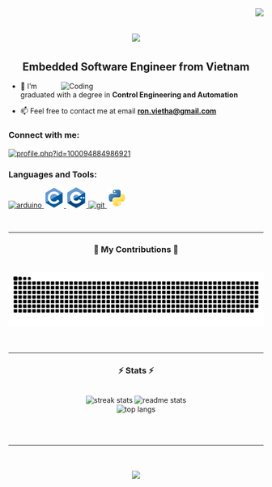 <img align="right" src="https://visitor-badge.laobi.icu/badge?page_id=Ha-NV.Ha-NV" />

<h1 align="center">
    <img src="https://readme-typing-svg.herokuapp.com/?font=Righteous&size=35&center=true&vCenter=true&width=700&height=70&duration=4000&lines=Nice+to+meet+you👋👋👋;+I'm+Nguyen+Viet+Ha;+Welcome+to+my+Github+homepage+💖💖💖" />
</h1>

<h2 align="center"> Embedded Software Engineer from Vietnam </h2>
<img align="right" alt="Coding" width="400" src="https://camo.githubusercontent.com/8a9c7f854df987a0b488caf7b4ca6fb56e368e1a0b85602574da94c19d1c2d2e/68747470733a2f2f70687973696373677572756b756c2e66696c65732e776f726470726573732e636f6d2f323031392f30322f6368617261637465722d312e676966">

- 🌱 I’m graduated with a degree in **Control Engineering and Automation**

- 📫 Feel free to contact me at email **ron.vietha@gmail.com**

<h3 align="left">Connect with me:</h3>
<p align="left">
<a href="https://fb.com/profile.php?id=100094884986921" target="blank"><img align="center" src="https://raw.githubusercontent.com/rahuldkjain/github-profile-readme-generator/master/src/images/icons/Social/facebook.svg" alt="profile.php?id=100094884986921" height="30" width="40" /></a>
</p>

<h3 align="left">Languages and Tools:</h3>
<p align="left"> <a href="https://www.arduino.cc/" target="_blank" rel="noreferrer"> <img src="https://cdn.worldvectorlogo.com/logos/arduino-1.svg" alt="arduino" width="40" height="40"/> </a> <a href="https://www.cprogramming.com/" target="_blank" rel="noreferrer"> <img src="https://raw.githubusercontent.com/devicons/devicon/master/icons/c/c-original.svg" alt="c" width="40" height="40"/> </a> <a href="https://www.w3schools.com/cpp/" target="_blank" rel="noreferrer"> <img src="https://raw.githubusercontent.com/devicons/devicon/master/icons/cplusplus/cplusplus-original.svg" alt="cplusplus" width="40" height="40"/> </a> <a href="https://git-scm.com/" target="_blank" rel="noreferrer"> <img src="https://www.vectorlogo.zone/logos/git-scm/git-scm-icon.svg" alt="git" width="40" height="40"/> </a> <a href="https://www.python.org" target="_blank" rel="noreferrer"> <img src="https://raw.githubusercontent.com/devicons/devicon/master/icons/python/python-original.svg" alt="python" width="40" height="40"/> </a> </p>

<br/>
<hr/>

<h3 align="center">📝 My Contributions 📝</h3>
<br/>
<div align="center">
  <img alt="snake eating my contributions" src="https://raw.githubusercontent.com/Ha-NV/Ha-NV/output/github-contribution-grid-snake.svg" />
  <br/><br/><br/>
</div>

<hr/>

<h3 align="center">⚡ Stats ⚡</h3>
<br/>
<div align=center>
  <img width=390 src="https://github-readme-streak-stats-salesp07.vercel.app/?user=ha-nv&count_private=true&theme=react&border_radius=10" alt="streak stats"/>
  <img width=390 src="https://github-readme-stats-salesp07.vercel.app/api?username=ha-nv&count_private=true&show_icons=true&theme=react&rank_icon=github&border_radius=10" alt="readme stats" />
  <br/>
  <img width=325 align="center" src="https://github-readme-stats-salesp07.vercel.app/api/top-langs/?username=ha-nv&hide=HTML&langs_count=8&layout=compact&theme=react&border_radius=10&size_weight=0.5&count_weight=0.5&exclude_repo=github-readme-stats" alt="top langs" />
</div>

<br/><br/>

<hr/>

<h1 align="center">
    <img src="https://readme-typing-svg.herokuapp.com/?font=Righteous&size=25&center=true&vCenter=true&width=700&height=70&duration=4000&lines=💖💖💖+Thanks+for+visiting+💖💖💖;+📬+Please+contact+me+on+Facebook+or+Email+📬" />
</h1>

